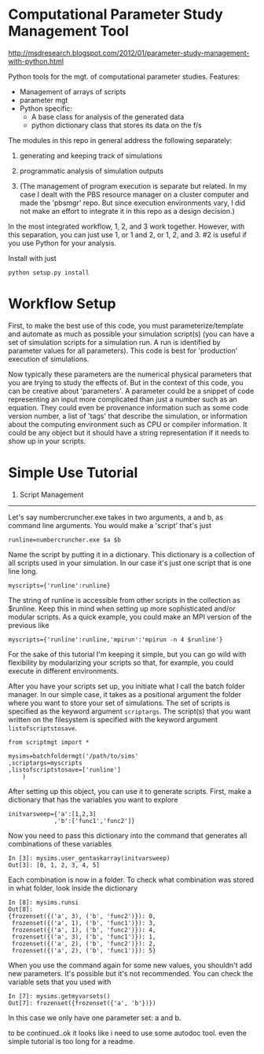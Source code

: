 Computational Parameter Study Management Tool
====

http://msdresearch.blogspot.com/2012/01/parameter-study-management-with-python.html


Python tools for the mgt. of computational parameter studies.
Features:
* Management of arrays of scripts
* parameter mgt
* Python specific: 
   - A base class for analysis of the generated data 
   - python dictionary class that stores its data on the f/s

The modules in this repo in general address the following separately:

1. generating and keeping track of simulations

2. programmatic analysis of simulation outputs

3. (The management of program execution is separate but related. In my case I dealt with the PBS resource manager on a cluster computer and made the 'pbsmgr' repo. But since execution environments vary, I did not make an effort to integrate it in this repo as a design decision.)

In the most integrated workflow, 1, 2, and 3 work together. However, with this separation, you can just use 1, or 1 and 2, or 1, 2, and 3. #2 is useful if you use Python for your analysis.


Install with just

    python setup.py install


Workflow Setup
===

First, to make the best use of this code, you must parameterize/template and automate as much as possible your simulation script(s) (you can have a set of simulation scripts for a simulation run. A run is identified by parameter values for all parameters). This code is best for 'production' execution of simulations.

Now typically these parameters are the numerical physical parameters that you are trying to study the effects of. But in the context of this code, you can be creative about 'parameters'. A parameter could be a snippet of code representing an input more complicated than just a number such as an equation. They could even be provenance information such as some code version number, a list of 'tags' that describe the simulation, or information about the computing environment such as CPU or compiler information. It could be any object but it should have a string representation if it needs to show up in your scripts.


Simple Use Tutorial
===
1. Script Management
---
Let's say numbercruncher.exe takes in two arguments, a and b, as command line arguments. You would make a 'script' that's just

    runline=numbercruncher.exe $a $b

Name the script by putting it in a dictionary. This dictionary is a collection of all scripts used in your simulation. In our case it's just one script that is one line long.

    myscripts={'runline':runline}

The string of runline is accessible from other scripts in the collection as $runline. Keep this in mind when setting up more sophisticated and/or modular scripts. As a quick example, you could make an MPI version of the previous like

    myscripts={'runline':runline,'mpirun':'mpirun -n 4 $runline'}

For the sake of this tutorial I'm keeping it simple, but you can go wild with flexibility by modularizing your scripts so that, for example, you could execute in different environments.

After you have your scripts set up, you initiate what I call the batch folder manager. In our simple case, it takes as a positional argument the folder where you want to store your set of simulations. The set of scripts is specified as the keyword argument `scriptargs`. The script(s) that you want written on the filesystem is specified with the keyword argument `listofscriptstosave`.

    from scriptmgt import *
    
    mysims=batchfoldermgt('/path/to/sims'
    ,scriptargs=myscripts
    ,listofscriptstosave=['runline']
        )


After setting up this object, you can use it to generate scripts. First, make a dictionary that has the variables you want to explore

    initvarsweep={'a':[1,2,3]
                 ,'b':['func1','func2']}

Now you need to pass this dictionary into the command that generates all combinations of these variables

    In [3]: mysims.user_gentaskarray(initvarsweep)
    Out[3]: [0, 1, 2, 3, 4, 5]

Each combination is now in a folder. To check what combination was stored in what folder, look inside the dictionary

    In [8]: mysims.runsi
    Out[8]:
    {frozenset({('a', 3), ('b', 'func2')}): 0,
     frozenset({('a', 1), ('b', 'func1')}): 3,
     frozenset({('a', 1), ('b', 'func2')}): 4,
     frozenset({('a', 3), ('b', 'func1')}): 1,
     frozenset({('a', 2), ('b', 'func2')}): 2,
     frozenset({('a', 2), ('b', 'func1')}): 5}

When you use the command again for some new values, you shouldn't add new parameters. It's possible but it's not recommended. You can check the variable sets that you used with 

    In [7]: mysims.getmyvarsets()
    Out[7]: frozenset({frozenset({'a', 'b'})})


In this case we only have one parameter set: a and b.


to be continued..ok it  looks like i need to use some autodoc tool. even the simple tutorial is too long for a readme.

